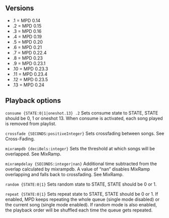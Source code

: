 ## Versions

- .1 = MPD 0.14
- .2 = MPD 0.15
- .3 = MPD 0.16
- .4 = MPD 0.19
- .5 = MPD 0.20
- .6 = MPD 0.21
- .7 = MPD 0.22.4
- .8 = MPD 0.23
- .9 = MPD 0.23.1
- .10 = MPD 0.23.3
- .11 = MPD 0.23.4
- .12 = MPD 0.23.5
- .13 = MPD 0.24

## Playback options

`consume {STATE:0|1|oneshot.13} .2`
Sets consume state to STATE, STATE should be 0, 1 or oneshot 13. When consume is activated, each song played is removed from playlist.

`crossfade {SECONDS:positiveInteger}`
Sets crossfading between songs. See Cross-Fading.

`mixrampdb {deciBels:integer}`
Sets the threshold at which songs will be overlapped. See MixRamp.

`mixrampdelay {SECONDS:integer|nan}`
Additional time subtracted from the overlap calculated by mixrampdb. A value of “nan” disables MixRamp overlapping and falls back to crossfading. See MixRamp.

`random {STATE:0|1}`
Sets random state to STATE, STATE should be 0 or 1.

`repeat {STATE:0|1}`
Sets repeat state to STATE, STATE should be 0 or 1.
If enabled, MPD keeps repeating the whole queue (single mode disabled) or the current song (single mode enabled).
If random mode is also enabled, the playback order will be shuffled each time the queue gets repeated.
